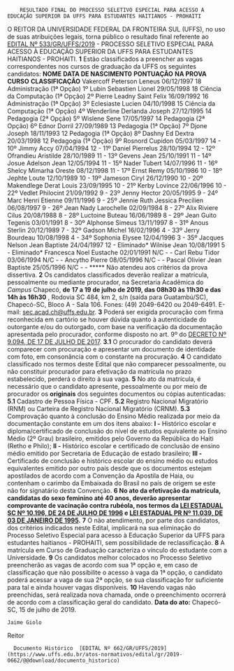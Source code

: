         RESULTADO FINAL DO PROCESSO SELETIVO ESPECIAL PARA ACESSO À EDUCAÇÃO SUPERIOR DA UFFS PARA ESTUDANTES HAITIANOS - PROHAITI  

 O REITOR DA UNIVERSIDADE FEDERAL DA FRONTEIRA SUL (UFFS), no uso de suas atribuições legais, torna público o resultado final referente ao [EDITAL Nº 533/GR/UFFS/2019](https://www.uffs.edu.br/atos-normativos/edital/gr/2019-0533) - PROCESSO SELETIVO ESPECIAL PARA ACESSO À EDUCAÇÃO SUPERIOR DA UFFS PARA ESTUDANTES HAITIANOS - PROHAITI.   **1**  Estão classificados a preencher as vagas correspondentes nos cursos de graduação da UFFS os seguintes candidatos:     **NOME**   **DATA DE NASCIMENT0**   **PONTUAÇÃO** **NA PROVA**   **CURSO**   **CLASSIFICAÇÃO**     Vakercoff Peterson Leneus   06/12/1997   18   Administração (1ª Opção)   1º     Lubin Sebastien Lionel   29/05/1998   18   Ciência da Computação (1ª Opção)   2º     Pierre Leadny Saint Felix   16/09/1992   16   Administração (1ª Opção)   3º     Eclesiaste Lucien   04/10/1998   15   Ciência da Computação (1ª Opção)   4º     Wenderline Derlanda Joseph   27/12/1995   14   Pedagogia (2ª Opção)   5º     Wislene Sene   17/05/1997   14   Pedagogia (2ª Opção)   6º     Ednor Dorril   27/09/1989   13   Pedagogia (1ª Opção)   7º     Djone Joseph   18/11/1993   12   Pedagogia (1ª Opção)   8º     Dashny Ed Dextra   20/03/1998   12   Pedagogia (1ª Opção)   9º     Rosnord Cupidon   05/03/1997   14   -   10º     Jimmy Accy   07/04/1994   12   -   11º     Daniel Pierrelus   28/10/1994   12   -   12º     Ofrandieu Aristilde   28/10/1989   11   -   13º     Gevens Jean   25/10/1991   11   -   14º     Josue Adelson Jean   12/05/1994   11   -   15º     Nader Tubert   14/07/1996   11   -   16º     Shelcy Mimarha Oreste   08/12/1998   11   -   17º     Ernst Remy   05/10/1986   10   -   18º     Jephte Loute   12/10/1989   10   -   19º     Jameson Ciryl   26/12/1990   10   -   20º     Makendlege Derat Louis   23/09/1995   10   -   21º     Kerby Lovince   22/06/1996   10   -   22º     Vedlet Philocint   21/09/1992   9   -   23º     Jenny Hector   20/05/1995   9   -   24º     Marc Henri Etienne   09/11/1996   9   -   25º     Jennie Ruth Jessica Precilien   06/08/1997   9   -   26º     Jean Nady Larochelle   02/09/1984   8   -   27º     Alix Riviere Cilus   20/08/1988   8   -   28º     Luctoine Buteau   16/06/1989   8   -   29º     Jean Guito Tegenis   03/01/1991   8   -   30º     Alphonse Simeus   13/11/1997   8   -   31º     Anous Sterlin   20/12/1989   7   -   32º     Gadson Michel   16/02/1996   4   -   33º     Jerry Bourdeau   10/08/1998   4   -   34º     Sophonia Elysee   12/04/1996   3   -   35º     Jacques Nelson Jean Baptiste   24/04/1997   12   -   Eliminado*     Wilnise Jean   10/08/1991   5   -   Eliminado*     Francesca Noel Eustache   02/01/1991   N/C   -   -     Carl Rebu Tidor   03/06/1994   N/C   -   -     Ancytho Pierre   08/05/1996   N/C   -   -     Pascal Olivier Jean Baptiste   25/05/1996   N/C   -   -     *****  Não atendeu aos critérios da prova dissertiva.   **2**  Os candidatos classificados deverão realizar a matrícula, pessoalmente ou mediante procurador, na Secretaria Acadêmica do *Campus*  Chapecó, **de**  **17 a 19 de julho de 2019, das 08h30 às 11h30 e das 14h às 16h30** , Rodovia SC 484, km 2, s/n (saída para Guatambú/SC), Chapecó-SC, Bloco A - Sala 106. Fones: (49) 2049-6420 ou 2049-6491. E-mail: sec.acad.ch@uffs.edu.br.   **3**  Poderá ser exigida procuração com firma reconhecida em cartório se houver dúvida quanto à autenticidade do outorgante e/ou do outorgado, com base na verificação da documentação apresentada pelo procurador, conforme disposto no art. 9º do [DECRETO Nº 9.094, DE 17 DE JULHO DE 2017](http://www.planalto.gov.br/ccivil_03/_Ato2015-2018/2017/Decreto/D9094.htm). **3.1**  O procurador do candidato deverá comparecer com procuração e apresentar um documento de identidade com foto, em consonância com o constante na procuração.   **4**  O candidato classificado nos termos deste Edital que não comparecer pessoalmente, ou não constituir procurador para efetivação da matrícula no prazo estabelecido, perderá o direito à sua vaga.   **5**  No ato da matrícula, é necessário que o candidato apresente, pessoalmente ou por meio de procurador os **originais** dos seguintes documentos ou cópias autenticadas: **5.1**  Cadastro de Pessoa Física - CPF. **5.2**  Registro Nacional Migratório (RNM) ou Carteira de Registro Nacional Migratório (CRNM). **5.3**  Comprovação quanto à conclusão do Ensino Médio realizada por meio da documentação constante em um dos itens abaixo: **I -**  Histórico escolar e diploma/certificado de conclusão do nível de estudos equivalente ao Ensino Médio (2º Grau) brasileiro, emitidos pelo Governo da República do Haiti (Retho e Philo); **II -**  Histórico escolar e certificado de conclusão de ensino médio emitido por Secretaria de Educação de estado brasileiro; **III -**  Certificado de conclusão e histórico escolar do ensino médio ou estudos equivalentes emitido por outro país desde que os documentos estejam apostilados de acordo com a Convenção da Apostila de Haia, ou contenham o carimbo da Embaixada do Brasil no país de origem se este não for signatário desta Convenção.  **6 No ato da efetivação da matrícula, candidatas do sexo feminino até 40 anos, deverão apresentar comprovante de vacinação contra rubéola, nos termos da [LEI ESTADUAL SC Nº 10.196, DE 24 DE JULHO DE 1996](http://leis.alesc.sc.gov.br/html/1996/10196_1996_lei.html) e [LEI ESTADUAL PR Nº 11.039, DE 03 DE JANEIRO DE 1995](http://www.crianca.mppr.mp.br/pagina-17.html).**   **7**  O não atendimento, por parte dos candidatos, dos critérios indicados neste Edital, implicará na sua eliminação do Processo Seletivo Especial para acesso à Educação Superior da UFFS para estudantes haitianos - PROHAITI, sem possibilidade de reclassificação.   **8**  A matrícula em Curso de Graduação caracteriza o vínculo do estudante com a Universidade.   **9**  Os candidatos melhor colocados no Processo Seletivo preencherão as vagas de acordo com sua 1ª opção e, em caso de classificação que não possibilite o acesso à vaga da 1ª opção, o candidato poderá acessar a vaga de sua 2ª opção, se sua classificação for suficiente para tal e ainda houver vagas disponíveis.   **10**  Havendo vagas não preenchidas, será realizada nova chamada, onde o preenchimento ocorrerá de acordo com a classificação geral do candidato.        **Data do ato:** Chapecó-SC, 15 de julho de 2019.   
 

    Jaime Giolo   
 Reitor 

      Documento Histórico  [EDITAL Nº 662/GR/UFFS/2019](https://www.uffs.edu.br/atos-normativos/edital/gr/2019-0662/@@download/documento_historico)     
      
